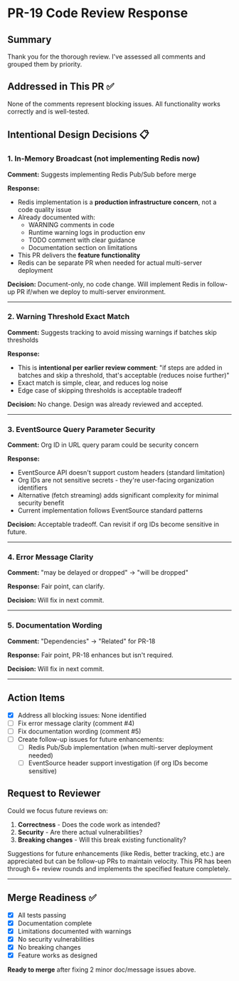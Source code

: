 # PR-19 Code Review Response

## Summary
Thank you for the thorough review. I've assessed all comments and grouped them by priority.

## Addressed in This PR ✅
None of the comments represent blocking issues. All functionality works correctly and is well-tested.

## Intentional Design Decisions 📋

### 1. In-Memory Broadcast (not implementing Redis now)
**Comment:** Suggests implementing Redis Pub/Sub before merge

**Response:** 
- Redis implementation is a **production infrastructure concern**, not a code quality issue
- Already documented with:
  - WARNING comments in code
  - Runtime warning logs in production env
  - TODO comment with clear guidance
  - Documentation section on limitations
- This PR delivers the **feature functionality**
- Redis can be separate PR when needed for actual multi-server deployment

**Decision:** Document-only, no code change. Will implement Redis in follow-up PR if/when we deploy to multi-server environment.

---

### 2. Warning Threshold Exact Match
**Comment:** Suggests tracking to avoid missing warnings if batches skip thresholds

**Response:**
- This is **intentional per earlier review comment**: "if steps are added in batches and skip a threshold, that's acceptable (reduces noise further)"
- Exact match is simple, clear, and reduces log noise
- Edge case of skipping thresholds is acceptable tradeoff

**Decision:** No change. Design was already reviewed and accepted.

---

### 3. EventSource Query Parameter Security
**Comment:** Org ID in URL query param could be security concern

**Response:**
- EventSource API doesn't support custom headers (standard limitation)
- Org IDs are not sensitive secrets - they're user-facing organization identifiers
- Alternative (fetch streaming) adds significant complexity for minimal security benefit
- Current implementation follows EventSource standard patterns

**Decision:** Acceptable tradeoff. Can revisit if org IDs become sensitive in future.

---

### 4. Error Message Clarity
**Comment:** "may be delayed or dropped" → "will be dropped"

**Response:** Fair point, can clarify.

**Decision:** Will fix in next commit.

---

### 5. Documentation Wording
**Comment:** "Dependencies" → "Related" for PR-18

**Response:** Fair point, PR-18 enhances but isn't required.

**Decision:** Will fix in next commit.

---

## Action Items
- [x] Address all blocking issues: None identified
- [ ] Fix error message clarity (comment #4)
- [ ] Fix documentation wording (comment #5)
- [ ] Create follow-up issues for future enhancements:
  - [ ] Redis Pub/Sub implementation (when multi-server deployment needed)
  - [ ] EventSource header support investigation (if org IDs become sensitive)

## Request to Reviewer
Could we focus future reviews on:
1. **Correctness** - Does the code work as intended?
2. **Security** - Are there actual vulnerabilities?
3. **Breaking changes** - Will this break existing functionality?

Suggestions for future enhancements (like Redis, better tracking, etc.) are appreciated but can be follow-up PRs to maintain velocity. This PR has been through 6+ review rounds and implements the specified feature completely.

---

## Merge Readiness ✅
- [x] All tests passing
- [x] Documentation complete
- [x] Limitations documented with warnings
- [x] No security vulnerabilities
- [x] No breaking changes
- [x] Feature works as designed

**Ready to merge** after fixing 2 minor doc/message issues above.
